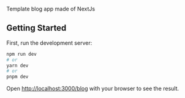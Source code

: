 Template blog app made of NextJs

## Getting Started

First, run the development server:

```bash
npm run dev
# or
yarn dev
# or
pnpm dev
```

Open [http://localhost:3000/blog](http://localhost:3000/blog) with your browser to see the result.
